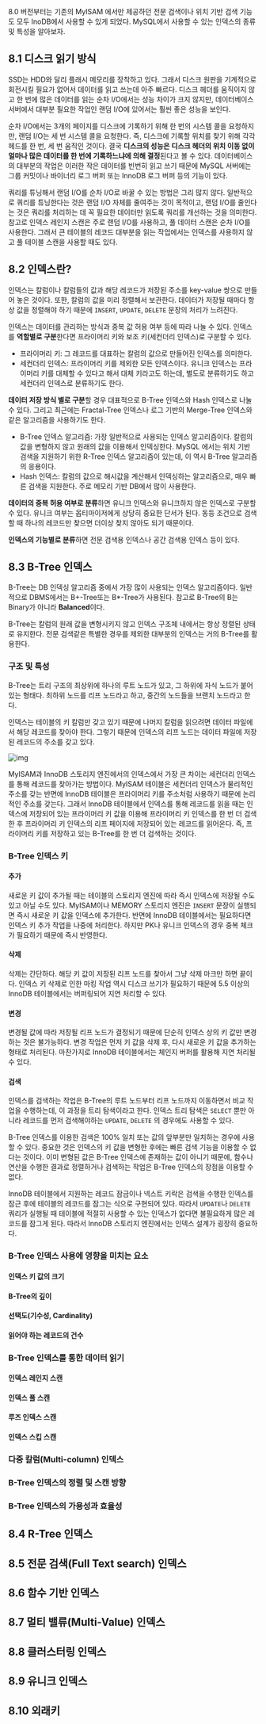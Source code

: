 8.0 버전부터는 기존의 MyISAM 에서만 제공하던 전문 검색이나 위치 기반 검색 기능도 모두 InoDB에서 사용할 수 있게 되었다. MySQL에서 사용할 수 있는 인덱스의 종류 및 특성을 알아보자.



## 8.1 디스크 읽기 방식

SSD는 HDD와 달리 플래시 메모리를 장착하고 있다. 그래서 디스크 원판을 기계적으로 회전시킬 필요가 없어서 데이터를 읽고 쓰는데 아주 빠르다. 디스크 헤더를 움직이지 않고 한 번에 많은 데이터를 읽는 순차 I/O에서는 성능 차이가 크지 않지만, 데이터베이스 서버에서 대부분 필요한 작업인 랜덤 I/O에 있어서는 훨씬 좋은 성능을 보인다.



순차 I/O에서는 3개의 페이지를 디스크에 기록하기 위해 한 번의 시스템 콜을 요청하지만, 랜덤 I/O는 세 번 시스템 콜을 요청한다. 즉, 디스크에 기록할 위치를 찾기 위해 각각 헤드를 한 번, 세 번 움직인 것이다. 결국 **디스크의 성능은 디스크 헤더의 위치 이동 없이 얼마나 많은 데이터를 한 번에 기록하느냐에 의해 결정**된다고 볼 수 있다. 데이터베이스의 대부분의 작업은 이러한 작은 데이터를 빈번히 읽고 쓰기 때문에 MySQL 서버에는 그룹 커밋이나 바이너리 로그 버퍼 또는 InnoDB 로그 버퍼 등의 기능이 있다.

쿼리를 튜닝해서 랜덤 I/O를 순차 I/O로 바꿀 수 있는 방법은 그리 많지 않다. 일반적으로 쿼리를 튜닝한다는 것은 랜덤 I/O 자체를 줄여주는 것이 목적이고, 랜덤 I/O를 줄인다는 것은 쿼리를 처리하는 데 꼭 필요한 데이터만 읽도록 쿼리를 개선하는 것을 의미한다. 참고로 인덱스 레인지 스캔은 주로 랜덤 I/O를 사용하고, 풀 데이터 스캔은 순차 I/O를 사용한다. 그래서 큰 테이블의 레코드 대부분을 읽는 작업에서는 인덱스를 사용하지 않고 풀 테이블 스캔을 사용할 때도 있다.



## 8.2 인덱스란?

인덱스는 칼럼이나 칼럼들의 값과 해당 레코드가 저장된 주소를 key-value 쌍으로 만들어 놓은 것이다. 또한, 칼럼의 값을 미리 정렬해서 보관한다. 데이터가 저장될 때마다 항상 값을 정렬해야 하기 때문에  `INSERT`, `UPDATE`, `DELETE` 문장의 처리가 느려진다.



인덱스는 데이터를 관리하는 방식과 중복 값 허용 여부 등에 따라 나눌 수 있다. 인덱스를 **역할별로 구분**한다면 프라이머리 키와 보조 키(세컨더리 인덱스)로 구분할 수 있다.

- 프라이머리 키: 그 레코드를 대표하는 칼럼의 값으로 만들어진 인덱스를 의미한다.
- 세컨더리 인덱스: 프라이머리 키를 제외한 모든 인덱스이다. 유니크 인덱스는 프라이머리 키를 대체할 수 있다고 해서 대체 키라고도 하는데, 별도로 분류하기도 하고 세컨더리 인덱스로 분류하기도 한다.



**데이터 저장 방식 별로 구분**할 경우 대표적으로 B-Tree 인덱스와 Hash 인덱스로 나눌 수 있다. 그리고 최근에는 Fractal-Tree 인덱스나 로그 기반의 Merge-Tree 인덱스와 같은 알고리즘을 사용하기도 한다.

- B-Tree 인덱스 알고리즘: 가장 일반적으로 사용되는 인덱스 알고리즘이다. 칼럼의 값을 변형하지 않고 원래의 값을 이용해서 인덱싱한다. MySQL 에서는 위치 기반 검색을 지원하기 위한 R-Tree 인덱스 알고리즘이 있는데, 이 역시 B-Tree 알고리즘의 응용이다.
- Hash 인덱스: 칼럼의 값으로 해시값을 계산해서 인덱싱하는 알고리즘으로, 매우 빠른 검색을 지원한다. 주로 메모리 기반 DB에서 많이 사용한다.



**데이터의 중복 허용 여부로 분류**하면 유니크 인덱스와 유니크하지 않은 인덱스로 구분할 수 있다. 유니크 여부는 옵티마이저에게 상당히 중요한 단서가 된다. 동등 조건으로 검색할 때 하나의 레코드만 찾으면 더이상 찾지 않아도 되기 때문이다.



**인덱스의 기능별로 분류**하면 전문 검색용 인덱스나 공간 검색용 인덱스 등이 있다.



## 8.3 B-Tree 인덱스

B-Tree는 DB 인덱싱 알고리즘 중에서 가장 많이 사용되는 인덱스 알고리즘이다. 일반적으로 DBMS에서는 B+-Tree또는 B*-Tree가 사용된다. 참고로 B-Tree의 B는 Binary가 아니라 **Balanced**이다.

B-Tree는 칼럼의 원래 값을 변형시키지 않고 인덱스 구조체 내에서는 항상 정렬된 상태로 유지한다. 전문 검색같은 특별한 경우를 제외한 대부분의 인덱스는 거의 B-Tree를 활용한다.



### 구조 및 특성

B-Tree는 트리 구조의 최상위에 하나의 루트 노드가 있고, 그 하위에 자식 노드가 붙어 있는 형태다. 최하위 노드를 리프 노드라고 하고, 중간의 노드들을 브랜치 노드라고 한다. 

인덱스는 테이블의 키 칼럼만 갖고 있기 때문에 나머지 칼럼을 읽으려면 데이터 파일에서 해당 레코드를 찾아야 한다. 그렇기 때문에 인덱스의 리프 노드는 데이터 파일에 저장된 레코드의 주소를 갖고 있다.


![img](https://user-images.githubusercontent.com/33467282/174069980-5a694acf-bd06-4a72-8841-f97c4ce8825b.png)



MyISAM과 InnoDB 스토리지 엔진에서의 인덱스에서 가장 큰 차이는 세컨더리 인덱스를 통해 레코드를 찾아가는 방법이다. MyISAM 테이블은 세컨더리 인덱스가 물리적인 주소를 갖는 반면에 InnoDB 테이블은 프라이머리 키를 주소처럼 사용하기 때문에 논리적인 주소를 갖는다. 그래서 InnoDB 테이블에서 인덱스를 통해 레코드를 읽을 때는 인덱스에 저장되어 있는 프라이머리 키 값을 이용해 프라이머리 키 인덱스를 한 번 더 검색한 후 프라이머리 키 인덱스의 리프 페이지에 저장되어 있는 레코드를 읽어온다. 즉, 프라이머리 키를 저장하고 있는 B-Tree를 한 번 더 검색하는 것이다.



### B-Tree 인덱스 키

#### 추가

새로운 키 값이 추가될 때는 테이블의 스토리지 엔진에 따라 즉시 인덱스에 저장될 수도 있고 아닐 수도 있다. MyISAM이나 MEMORY 스토리지 엔진은 `INSERT` 문장이 실행되면 즉시 새로운 키 값을 인덱스에 추가한다. 반면에 InnoDB 테이블에서는 필요하다면 인덱스 키 추가 작업을 나중에 처리한다. 하지만 PK나 유니크 인덱스의 경우 중복 체크가 필요하기 때문에 즉시 반영한다.



#### 삭제

삭제는 간단하다. 해당 키 값이 저장된 리프 노드를 찾아서 그냥 삭제 마크만 하면 끝이다. 인덱스 키 삭제로 인한 마킹 작업 역시 디스크 쓰기가 필요하기 때문에  5.5 이상의 InnoDB 테이블에서는 버퍼링되어 지연 처리할 수 있다.



#### 변경

변경될 값에 따라 저장될 리프 노드가 결정되기 때문에 단순히 인덱스 상의 키 값만 변경하는 것은 불가능하다. 변경 작업은 먼저 키 값을 삭제 후, 다시 새로운 키 값을 추가하는 형태로 처리된다. 마찬가지로 InnoDB 테이블에서는 체인지 버퍼를 활용해 지연 처리될 수 있다.



#### 검색

인덱스를 검색하는 작업은 B-Tree의 루트 노드부터 리프 노드까지 이동하면서 비교 작업을 수행하는데, 이 과정을 트리 탐색이라고 한다. 인덱스 트리 탐색은 `SELECT` 뿐만 아니라 레코드를 먼저 검색해야하는 `UPDATE`, `DELETE` 의 경우에도 사용할 수 있다.

B-Tree 인덱스를 이용한 검색은 100% 일치 또는 값의 앞부분만 일치하는 경우에 사용할 수 있다. 중요한 것은 인덱스의 키 값을 변형한 후에는 빠른 검색 기능을 이용할 수 없다는 것이다. 이미 변형된 값은 B-Tree 인덱스에 존재하는 값이 아니기 때문에, 함수나 연산을 수행한 결과로 정렬하거나 검색하는 작업은 B-Tree 인덱스의 장점을 이용할 수 없다.

InnoDB 테이블에서 지원하는 레코드 잠금이나 넥스트 키락은 검색을 수행한 인덱스를 잠근 후에 테이블의 레코드를 잠그는 식으로 구현되어 있다. 따라서 `UPDATE`나 `DELETE` 쿼리가 실행될 때 테이블에 적절히 사용할 수 있는 인덱스가 없다면 불필요하게 많은 레코드를 잠그게 된다. 따라서 InnoDB 스토리지 엔진에서는 인덱스 설계가 굉장히 중요하다.



### B-Tree 인덱스 사용에 영향을 미치는 요소

#### 인덱스 키 값의 크기





#### B-Tree의 깊이





#### 선택도(기수성, Cardinality)





#### 읽어야 하는 레코드의 건수





### B-Tree 인덱스를 통한 데이터 읽기





#### 인덱스 레인지 스캔



#### 인덱스 풀 스캔





#### 루즈 인덱스 스캔





#### 인덱스 스킵 스캔





### 다중 칼럼(Multi-column) 인덱스





### B-Tree 인덱스의 정렬 및 스캔 방향





### B-Tree 인덱스의 가용성과 효율성









## 8.4 R-Tree 인덱스





## 8.5 전문 검색(Full Text search) 인덱스





## 8.6 함수 기반 인덱스





## 8.7 멀티 밸류(Multi-Value) 인덱스





## 8.8 클러스터링 인덱스





## 8.9 유니크 인덱스





## 8.10 외래키



